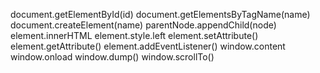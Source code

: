   document.getElementById(id)
  document.getElementsByTagName(name)
  document.createElement(name)
  parentNode.appendChild(node)
  element.innerHTML
  element.style.left
  element.setAttribute()
  element.getAttribute()
  element.addEventListener()
  window.content
  window.onload
  window.dump()
  window.scrollTo()
